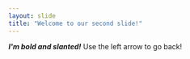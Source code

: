 ```yaml
---
layout: slide
title: "Welcome to our second slide!"
---
```

***I'm bold and slanted!***
Use the left arrow to go back!
